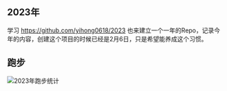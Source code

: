 ## 2023年

学习 https://github.com/yihong0618/2023 也来建立一个一年的Repo，记录今年的内容，创建这个项目的时候已经是2月6日，只是希望能养成这个习惯。

## 跑步
![2023年跑步统计](https://raw.githubusercontent.com/zhimiaoli/running_page/master/assets/github_2023.svg)